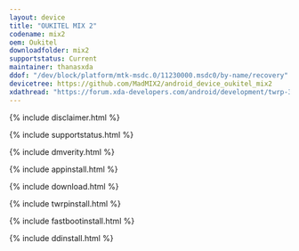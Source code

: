 ```yaml
---
layout: device
title: "OUKITEL MIX 2"
codename: mix2
oem: Oukitel
downloadfolder: mix2
supportstatus: Current
maintainer: thanasxda
ddof: "/dev/block/platform/mtk-msdc.0/11230000.msdc0/by-name/recovery"
devicetree: https://github.com/MadMIX2/android_device_oukitel_mix2
xdathread: "https://forum.xda-developers.com/android/development/twrp-3-2-3-0-oukitel-mix-2-mt6757-t3877283"
---
```


{% include disclaimer.html %}

{% include supportstatus.html %}

{% include dmverity.html %}

{% include appinstall.html %}

{% include download.html %}

{% include twrpinstall.html %}

{% include fastbootinstall.html %}

{% include ddinstall.html %}
